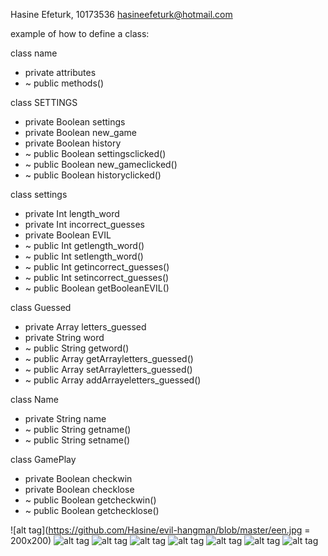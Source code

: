 Hasine Efeturk, 10173536 <hasineefeturk@hotmail.com>

example of how to define a class:

class name 
* private attributes 
* ~ public methods()

class SETTINGS
* private Boolean settings
* private Boolean new_game
* private Boolean history
* ~ public Boolean settingsclicked()
* ~ public Boolean new_gameclicked()
* ~ public Boolean historyclicked()

class settings
* private Int length_word
* private Int incorrect_guesses
* private Boolean EVIL
* ~ public Int getlength_word()
* ~ public Int setlength_word()
* ~ public Int getincorrect_guesses()
* ~ public Int setincorrect_guesses()
* ~ public Boolean getBooleanEVIL()

class Guessed
* private Array letters_guessed
* private String word
* ~ public String getword()
* ~ public Array getArrayletters_guessed()
* ~ public Array setArrayletters_guessed()
* ~ public Array addArrayeletters_guessed()

class Name
* private String name
* ~ public String getname()
* ~ public String setname()

class GamePlay
* private Boolean checkwin
* private Boolean checklose
* ~ public Boolean getcheckwin()
* ~ public Boolean getchecklose()

![alt tag](https://github.com/Hasine/evil-hangman/blob/master/een.jpg = 200x200)
![alt tag](https://github.com/Hasine/evil-hangman/blob/master/twee.jpg)
![alt tag](https://github.com/Hasine/evil-hangman/blob/master/drie.jpg)
![alt tag](https://github.com/Hasine/evil-hangman/blob/master/vier.jpg)
![alt tag](https://github.com/Hasine/evil-hangman/blob/master/vijfer.jpg)
![alt tag](https://github.com/Hasine/evil-hangman/blob/master/zes.jpg)
![alt tag](https://github.com/Hasine/evil-hangman/blob/master/zeven.jpg)
![alt tag](https://github.com/Hasine/evil-hangman/blob/master/acht.jpg)

